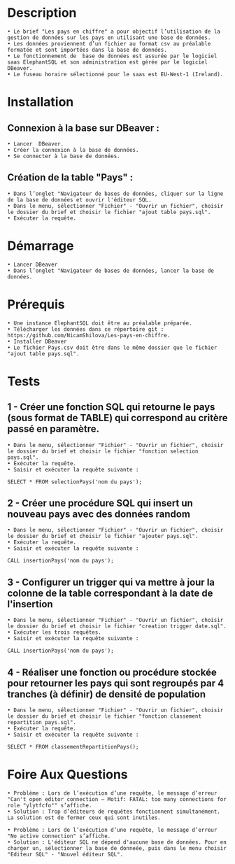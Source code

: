 # Description

    • Le brief "Les pays en chiffre" a pour objectif l’utilisation de la gestion de données sur les pays en utilisant une base de données.
    • Les données proviennent d’un fichier au format csv au préalable formatée et sont importées dans la base de données.
    • Le fonctionnement de  base de données est assurée par le logiciel saas ElephantSQL et son administration est gérée par le logiciel DBeaver.
    • Le fuseau horaire sélectionné pour le saas est EU-West-1 (Ireland).


# Installation

## Connexion à  la base sur DBeaver :
    • Lancer  DBeaver.
    • Créer la connexion à la base de données.
	• Se connecter à la base de données.

## Création de la table "Pays" :
    • Dans l’onglet "Navigateur de bases de données, cliquer sur la ligne de la base de données et ouvrir l'éditeur SQL.
    • Dans le menu, sélectionner "Fichier" - "Ouvrir un fichier", choisir le dossier du brief et choisir le fichier "ajout table pays.sql".
    • Exécuter la requête.


# Démarrage

    • Lancer DBeaver
    • Dans l’onglet "Navigateur de bases de données, lancer la base de données.


# Prérequis 

    • Une instance ElephantSQL doit être au préalable préparée.
    • Télécharger les données dans ce répertoire git : https://github.com/NicamShilova/Les-pays-en-chiffre.
    • Installer DBeaver
    • Le fichier Pays.csv doit être dans le même dossier que le fichier "ajout table pays.sql".


# Tests

## 1 - Créer une fonction SQL qui retourne le pays (sous format de TABLE) qui correspond au critère passé en paramètre.  
    • Dans le menu, sélectionner "Fichier" - "Ouvrir un fichier", choisir le dossier du brief et choisir le fichier "fonction selection pays.sql".
    • Exécuter la requête.
    • Saisir et exécuter la requête suivante :
```requete
SELECT * FROM selectionPays('nom du pays');
```

## 2 - Créer une procédure SQL qui insert un nouveau pays avec des données random 
    • Dans le menu, sélectionner "Fichier" - "Ouvrir un fichier", choisir le dossier du brief et choisir le fichier "ajouter pays.sql".
    • Exécuter la requête.
    • Saisir et exécuter la requête suivante :
```requete
CALL insertionPays('nom du pays');
```

## 3 - Configurer un trigger qui va mettre à jour la colonne de la table correspondant à la date de l'insertion 
    • Dans le menu, sélectionner "Fichier" - "Ouvrir un fichier", choisir le dossier du brief et choisir le fichier "creation trigger date.sql".
    • Exécuter les trois requêtes.
    • Saisir et exécuter la requête suivante :
```requete
CALL insertionPays('nom du pays');
```

## 4 - Réaliser une fonction ou procédure stockée pour retourner les pays qui sont regroupés par 4 tranches (à définir) de densité de population 
    • Dans le menu, sélectionner "Fichier" - "Ouvrir un fichier", choisir le dossier du brief et choisir le fichier "fonction classement repartition pays.sql".
    • Exécuter la requête.
    • Saisir et exécuter la requête suivante :
```requete
SELECT * FROM classementRepartitionPays();
```


# Foire Aux Questions

    • Problème : Lors de l’exécution d’une requête, le message d’erreur "Can't open editor connection – Motif: FATAL: too many connections for role "ylytfcfo"" s’affiche.
    • Solution : Trop d’éditeurs de requêtes fonctionnent simultanément. La solution est de fermer ceux qui sont inutiles.
	
	• Problème : Lors de l’exécution d’une requête, le message d’erreur "No active connection" s’affiche.
    • Solution : L'éditeur SQL ne dépend d'aucune base de données. Pour en charger un, sélectionner la base de donneée, puis dans le menu choisir "Editeur SQL" - "Nouvel éditeur SQL".